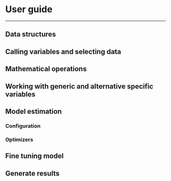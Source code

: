 # User guide

---

## Data structures

## Calling variables and selecting data

## Mathematical operations

## Working with generic and alternative specific variables

## Model estimation

### Configuration

### Optimizers

## Fine tuning model

## Generate results